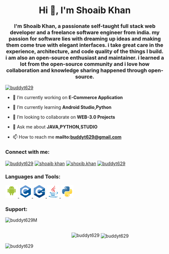 <h1 align="center">Hi 👋, I'm Shoaib Khan</h1>
<h3 align="center"> I'm Shoaib Khan, a passionate self-taught full stack web developer and a freelance software engineer from india. my passion for software lies with dreaming up ideas and making them come true with elegant interfaces. i take great care in the experience, architecture, and code quality of the things I build. i am also an open-source enthusiast and maintainer. i learned a lot from the open-source community and i love how collaboration and knowledge sharing happened through open-source.</h3>

<p align="left"> <a href="https://twitter.com/buddyt629" target="blank"><img src="https://img.shields.io/twitter/follow/buddyt629?logo=twitter&style=for-the-badge" alt="buddyt629" /></a> </p>

- 🔭 I’m currently working on **E-Commerce Application**

- 🌱 I’m currently learning **Android Studio,Python**

- 👯 I’m looking to collaborate on **WEB-3.0 Projects**

- 💬 Ask me about **JAVA,PYTHON,STUDIO**

- 📫 How to reach me **mailto:buddyt629@gmail.com**

<h3 align="left">Connect with me:</h3>
<p align="left">
<a href="https://twitter.com/buddyt629" target="blank"><img align="center" src="https://raw.githubusercontent.com/rahuldkjain/github-profile-readme-generator/master/src/images/icons/Social/twitter.svg" alt="buddyt629" height="30" width="40" /></a>
<a href="https://linkedin.com/in/shoaib khan" target="blank"><img align="center" src="https://raw.githubusercontent.com/rahuldkjain/github-profile-readme-generator/master/src/images/icons/Social/linked-in-alt.svg" alt="shoaib khan" height="30" width="40" /></a>
<a href="https://instagram.com/shoxib.khan" target="blank"><img align="center" src="https://raw.githubusercontent.com/rahuldkjain/github-profile-readme-generator/master/src/images/icons/Social/instagram.svg" alt="shoxib.khan" height="30" width="40" /></a>
<a href="https://www.leetcode.com/buddyt629" target="blank"><img align="center" src="https://raw.githubusercontent.com/rahuldkjain/github-profile-readme-generator/master/src/images/icons/Social/leet-code.svg" alt="buddyt629" height="30" width="40" /></a>
</p>

<h3 align="left">Languages and Tools:</h3>
<p align="left"> <a href="https://developer.android.com" target="_blank" rel="noreferrer"> <img src="https://raw.githubusercontent.com/devicons/devicon/master/icons/android/android-original-wordmark.svg" alt="android" width="40" height="40"/> </a> <a href="https://www.cprogramming.com/" target="_blank" rel="noreferrer"> <img src="https://raw.githubusercontent.com/devicons/devicon/master/icons/c/c-original.svg" alt="c" width="40" height="40"/> </a> <a href="https://www.w3schools.com/cpp/" target="_blank" rel="noreferrer"> <img src="https://raw.githubusercontent.com/devicons/devicon/master/icons/cplusplus/cplusplus-original.svg" alt="cplusplus" width="40" height="40"/> </a> <a href="https://www.java.com" target="_blank" rel="noreferrer"> <img src="https://raw.githubusercontent.com/devicons/devicon/master/icons/java/java-original.svg" alt="java" width="40" height="40"/> </a> <a href="https://www.python.org" target="_blank" rel="noreferrer"> <img src="https://raw.githubusercontent.com/devicons/devicon/master/icons/python/python-original.svg" alt="python" width="40" height="40"/> </a> </p>

<h3 align="left">Support:</h3>
<p><a href="https://www.buymeacoffee.com/buddyt629M"> <img align="left" src="https://cdn.buymeacoffee.com/buttons/v2/default-yellow.png" height="50" width="210" alt="buddyt629M" /></a></p><br><br>

<p><img align="left" src="https://github-readme-stats.vercel.app/api/top-langs?username=buddyt629&show_icons=true&locale=en&layout=compact" alt="buddyt629" /></p>

<p>&nbsp;<img align="center" src="https://github-readme-stats.vercel.app/api?username=buddyt629&show_icons=true&locale=en" alt="buddyt629" /></p>

<p><img align="center" src="https://github-readme-streak-stats.herokuapp.com/?user=buddyt629&" alt="buddyt629" /></p>
